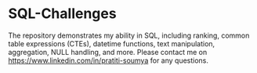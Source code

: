 # SQL-Challenges
The repository demonstrates my ability in SQL, including ranking, common table expressions (CTEs), datetime functions, text manipulation, aggregation, NULL handling, and more.
Please contact me on https://www.linkedin.com/in/pratiti-soumya for any questions.
